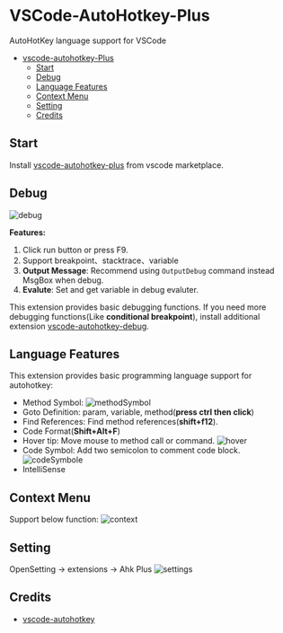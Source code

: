 # VSCode-AutoHotkey-Plus

AutoHotKey language support for VSCode

-   [vscode-autohotkey-Plus](#vscode-autohotkey-plus)
    -   [Start](#start)
    -   [Debug](#debug)
    -   [Language Features](#language-features)
    -   [Context Menu](#context-menu)
    -   [Setting](#setting)
    -   [Credits](#credits)

## Start

Install [vscode-autohotkey-plus](https://marketplace.visualstudio.com/items?itemName=cweijan.vscode-autohotkey-plus) from vscode marketplace.

## Debug

![debug](image/debug.gif)

**Features:**

1. Click run button or press F9.
2. Support breakpoint、stacktrace、variable
3. **Output Message**: Recommend using `OutputDebug` command instead MsgBox when debug.
4. **Evalute**: Set and get variable in debug evaluter.

This extension provides basic debugging functions. If you need more debugging functions(Like **conditional breakpoint**), install additional extension [vscode-autohotkey-debug](https://marketplace.visualstudio.com/items?itemName=zero-plusplus.vscode-autohotkey-debug).

## Language Features

This extension provides basic programming language support for autohotkey:

-   Method Symbol: ![methodSymbol](image/methodSymbol.png)
-   Goto Definition: param, variable, method(**press ctrl then click**)
-   Find References: Find method references(**shift+f12**).
-   Code Format(**Shift+Alt+F**)
-   Hover tip: Move mouse to method call or command. ![hover](image/hover.png)
-   Code Symbol: Add two semicolon to comment code block. ![codeSymbole](image/codeSymbol.png)
-   IntelliSense

## Context Menu

Support below function: ![context](image/context.png)

## Setting

OpenSetting -> extensions -> Ahk Plus
![settings](image/settings.jpg)

## Credits

-   [vscode-autohotkey](https://github.com/stef-levesque/vscode-autohotkey)
